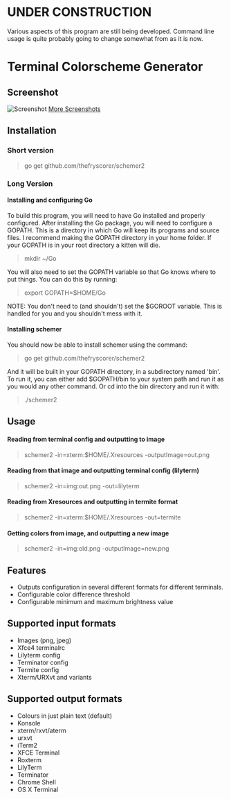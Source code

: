 # UNDER CONSTRUCTION

Various aspects of this program are still being developed. Command line usage is quite probably going to change somewhat from as it is now. 

Terminal Colorscheme Generator
==============================

## Screenshot 
![Screenshot](http://i.imgur.com/63R70Iz.png)
[More Screenshots](http://imgur.com/a/Kz9Av)

## Installation 

### Short version

> go get github.com/thefryscorer/schemer2

### Long Version

#### Installing and configuring Go
To build this program, you will need to have Go installed and properly configured. After installing the Go package, you will need to configure a GOPATH. This is a directory in which Go will keep its programs and source files. I recommend making the GOPATH directory in your home folder. If your GOPATH is in your root directory a kitten will die. 

> mkdir ~/Go

You will also need to set the GOPATH variable so that Go knows where to put things. You can do this by running:

> export GOPATH=$HOME/Go

NOTE: You don't need to (and shouldn't) set the $GOROOT variable. This is handled for you and you shouldn't mess with it.

#### Installing schemer
You should now be able to install schemer using the command:

> go get github.com/thefryscorer/schemer2

And it will be built in your GOPATH directory, in a subdirectory named 'bin'. To run it, you can either add $GOPATH/bin to your system path and run it as you would any other command. Or cd into the bin directory and run it with:

> ./schemer2

## Usage 

#### Reading from terminal config and outputting to image
> schemer2 -in=xterm:$HOME/.Xresources -outputImage=out.png

#### Reading from that image and outputting terminal config (lilyterm)
> schemer2 -in=img:out.png -out=lilyterm

#### Reading from Xresources and outputting in termite format
> schemer2 -in=xterm:$HOME/.Xresources -out=termite

#### Getting colors from image, and outputting a new image
> schemer2 -in=img:old.png -outputImage=new.png


## Features 

- Outputs configuration in several different formats for different terminals.
- Configurable color difference threshold
- Configurable minimum and maximum brightness value

## Supported input formats

- Images (png, jpeg)
- Xfce4 terminalrc
- Lilyterm config
- Terminator config
- Termite config
- Xterm/URXvt and variants

## Supported output formats

- Colours in just plain text (default)
- Konsole
- xterm/rxvt/aterm
- urxvt
- iTerm2
- XFCE Terminal
- Roxterm
- LilyTerm
- Terminator
- Chrome Shell
- OS X Terminal
